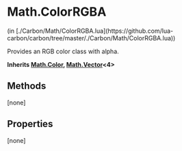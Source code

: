 <link href="../../style.css" rel="stylesheet" type="text/css"/>
<h1 class="class-title">Math.ColorRGBA</h1>
<span class="file-link">(in [./Carbon/Math/ColorRGBA.lua](https://github.com/lua-carbon/carbon/tree/master/./Carbon/Math/ColorRGBA.lua))</span><br/>

Provides an RGB color class with alpha.

**Inherits [Math.Color](Classes/Math.Color), [Math.Vector](Classes/Math.Vector)<4>**

## Methods
[none]

## Properties
[none]
